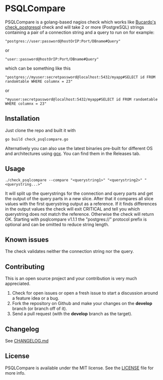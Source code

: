 # PSQLCompare

PSQLCompare is a golang-based nagios check which works like [Bucardo's check_postgresql](https://bucardo.org/wiki/Check_postgres) check and will take 2
or more (PostgreSQL) strings containing a pair of a connection string and a query to run on for example:

    "postgres://user:password@hostOrIP:Port/DBname#Query"

or

    "user::password@hostOrIP:Port/DBname#Query"

which can be something like this

    "postgres://myuser:secretpassword@localhost:5432/myapp#SELECT id FROM randomtable WHERE columnx = 23"

or

    "myuser:secretpassword@localhost:5432/myapp#SELECT id FROM randomtable WHERE columnx = 23"

## Installation
Just clone the repo and built it with

    go build check_psqlcompare.go

Alternatively you can also use the latest binaries pre-built for different OS and architectures using [gox](https://github.com/mitchellh/gox).
You can find them in the Releases tab.

## Usage
    ./check_psqlcompare --compare "<querystring1>" "<querystring2>" "<querystring...>"

It will split up the querystrings for the connection and query parts and get the output of the query parts in a new slice. After that
it compares all slice values with the first querystring output as a reference. If it finds differences in the output values the check
will exit CRITICAL and tell you which querystring does not match the reference. Otherwise the check will return OK.
Starting with psqlcompare v1.1.1 the "postgres://" protocol prefix is optional and can be omitted to reduce string length.

## Known issues

The check validates neither the connection string nor the query.

## Contributing
This is an open source project and your contribution is very much appreciated.

1. Check for open issues or open a fresh issue to start a discussion around a feature idea or a bug.
2. Fork the repository on Github and make your changes on the **develop** branch (or branch off of it).
3. Send a pull request (with the **develop** branch as the target).


## Changelog
See [CHANGELOG.md](CHANGELOG.md)

## License
PSQLCompare is available under the MIT license. See the [LICENSE](LICENSE) file for more info.
